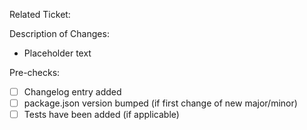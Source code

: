 Related Ticket:

Description of Changes:
* Placeholder text

Pre-checks:
* [ ] Changelog entry added
* [ ] package.json version bumped (if first change of new major/minor)
* [ ] Tests have been added (if applicable)

